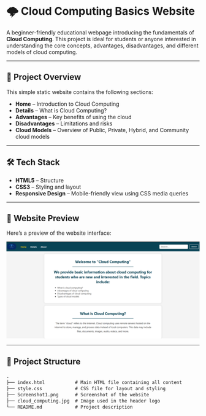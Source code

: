 # 🌩️ Cloud Computing Basics Website

A beginner-friendly educational webpage introducing the fundamentals of **Cloud Computing**. This project is ideal for students or anyone interested in understanding the core concepts, advantages, disadvantages, and different models of cloud computing.

---

## 📄 Project Overview

This simple static website contains the following sections:

- **Home** – Introduction to Cloud Computing
- **Details** – What is Cloud Computing?
- **Advantages** – Key benefits of using the cloud
- **Disadvantages** – Limitations and risks
- **Cloud Models** – Overview of Public, Private, Hybrid, and Community cloud models

---

## 🛠️ Tech Stack

- **HTML5** – Structure
- **CSS3** – Styling and layout
- **Responsive Design** – Mobile-friendly view using CSS media queries

---

## 📸 Website Preview

Here’s a preview of the website interface:

![Cloud Computing Basics Website](screenshot.png)

---

## 📁 Project Structure

```plaintext
.
├── index.html           # Main HTML file containing all content
├── style.css            # CSS file for layout and styling
├── Screenshot1.png      # Screenshot of the website
├── cloud_computing.jpg  # Image used in the header logo
└── README.md            # Project description
